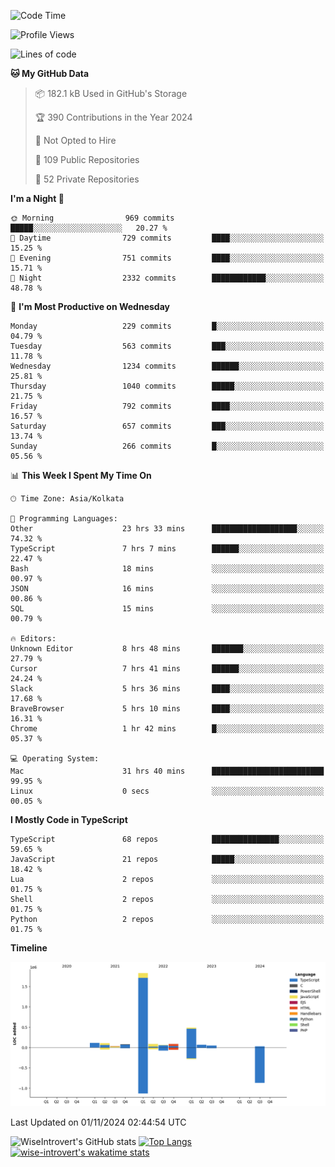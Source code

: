 <!--START_SECTION:waka-->
![Code Time](http://img.shields.io/badge/Code%20Time-1%2C765%20hrs%2017%20mins-blue)

![Profile Views](http://img.shields.io/badge/Profile%20Views-0-blue)

![Lines of code](https://img.shields.io/badge/From%20Hello%20World%20I%27ve%20Written-3.0%20million%20lines%20of%20code-blue)

**🐱 My GitHub Data** 

> 📦 182.1 kB Used in GitHub's Storage 
 > 
> 🏆 390 Contributions in the Year 2024
 > 
> 🚫 Not Opted to Hire
 > 
> 📜 109 Public Repositories 
 > 
> 🔑 52 Private Repositories 
 > 
**I'm a Night 🦉** 

```text
🌞 Morning                969 commits         █████░░░░░░░░░░░░░░░░░░░░   20.27 % 
🌆 Daytime                729 commits         ████░░░░░░░░░░░░░░░░░░░░░   15.25 % 
🌃 Evening                751 commits         ████░░░░░░░░░░░░░░░░░░░░░   15.71 % 
🌙 Night                  2332 commits        ████████████░░░░░░░░░░░░░   48.78 % 
```
📅 **I'm Most Productive on Wednesday** 

```text
Monday                   229 commits         █░░░░░░░░░░░░░░░░░░░░░░░░   04.79 % 
Tuesday                  563 commits         ███░░░░░░░░░░░░░░░░░░░░░░   11.78 % 
Wednesday                1234 commits        ██████░░░░░░░░░░░░░░░░░░░   25.81 % 
Thursday                 1040 commits        █████░░░░░░░░░░░░░░░░░░░░   21.75 % 
Friday                   792 commits         ████░░░░░░░░░░░░░░░░░░░░░   16.57 % 
Saturday                 657 commits         ███░░░░░░░░░░░░░░░░░░░░░░   13.74 % 
Sunday                   266 commits         █░░░░░░░░░░░░░░░░░░░░░░░░   05.56 % 
```


📊 **This Week I Spent My Time On** 

```text
🕑︎ Time Zone: Asia/Kolkata

💬 Programming Languages: 
Other                    23 hrs 33 mins      ███████████████████░░░░░░   74.32 % 
TypeScript               7 hrs 7 mins        ██████░░░░░░░░░░░░░░░░░░░   22.47 % 
Bash                     18 mins             ░░░░░░░░░░░░░░░░░░░░░░░░░   00.97 % 
JSON                     16 mins             ░░░░░░░░░░░░░░░░░░░░░░░░░   00.86 % 
SQL                      15 mins             ░░░░░░░░░░░░░░░░░░░░░░░░░   00.79 % 

🔥 Editors: 
Unknown Editor           8 hrs 48 mins       ███████░░░░░░░░░░░░░░░░░░   27.79 % 
Cursor                   7 hrs 41 mins       ██████░░░░░░░░░░░░░░░░░░░   24.24 % 
Slack                    5 hrs 36 mins       ████░░░░░░░░░░░░░░░░░░░░░   17.68 % 
BraveBrowser             5 hrs 10 mins       ████░░░░░░░░░░░░░░░░░░░░░   16.31 % 
Chrome                   1 hr 42 mins        █░░░░░░░░░░░░░░░░░░░░░░░░   05.37 % 

💻 Operating System: 
Mac                      31 hrs 40 mins      █████████████████████████   99.95 % 
Linux                    0 secs              ░░░░░░░░░░░░░░░░░░░░░░░░░   00.05 % 
```

**I Mostly Code in TypeScript** 

```text
TypeScript               68 repos            ███████████████░░░░░░░░░░   59.65 % 
JavaScript               21 repos            █████░░░░░░░░░░░░░░░░░░░░   18.42 % 
Lua                      2 repos             ░░░░░░░░░░░░░░░░░░░░░░░░░   01.75 % 
Shell                    2 repos             ░░░░░░░░░░░░░░░░░░░░░░░░░   01.75 % 
Python                   2 repos             ░░░░░░░░░░░░░░░░░░░░░░░░░   01.75 % 
```



**Timeline**

![Lines of Code chart](https://raw.githubusercontent.com/wise-introvert/wise-introvert/master/assets/bar_graph.png)


 Last Updated on 01/11/2024 02:44:54 UTC
<!--END_SECTION:waka-->

![WiseIntrovert's GitHub stats](https://github-readme-stats.vercel.app/api?username=wise-introvert&count_private=true&show_icons=true)
[![Top Langs](https://github-readme-stats.vercel.app/api/top-langs/?username=wise-introvert&langs_count=10)](https://github.com/anuraghazra/github-readme-stats)
[![wise-introvert's wakatime stats](https://github-readme-stats.vercel.app/api/wakatime?username=wiseintrovert)](https://github.com/anuraghazra/github-readme-stats)
